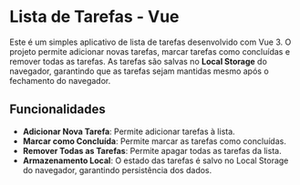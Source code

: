 # Lista de Tarefas - Vue

Este é um simples aplicativo de lista de tarefas desenvolvido com Vue 3. O projeto permite adicionar novas tarefas, marcar tarefas como concluídas e remover todas as tarefas. As tarefas são salvas no **Local Storage** do navegador, garantindo que as tarefas sejam mantidas mesmo após o fechamento do navegador.

## Funcionalidades

- **Adicionar Nova Tarefa**: Permite adicionar tarefas à lista.
- **Marcar como Concluída**: Permite marcar as tarefas como concluídas.
- **Remover Todas as Tarefas**: Permite apagar todas as tarefas da lista.
- **Armazenamento Local**: O estado das tarefas é salvo no Local Storage do navegador, garantindo persistência dos dados.
